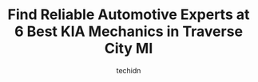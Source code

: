 ---
layout: ampstory
image: https://images.unsplash.com/photo-1530675706010-bc677ce30ab6?ixlib=rb-4.0.3&ixid=MnwxMjA3fDB8MHxwaG90by1wYWdlfHx8fGVufDB8fHx8&auto=format&fit=crop&w=640&h=853&q=80
author: techidn
featured: false
description: When it comes to finding reliable automotive experts in Traverse City MI, USA, look no further than the 6 best KIA Mechanic in the area. With their exceptional skills and dedication to provi
title: Find Reliable Automotive Experts at 6 Best KIA Mechanics in Traverse City MI
cover:
   title: Find Reliable Automotive Experts at 6 Best KIA Mechanics in Traverse City MI
   subtitle: Rickpate
   background: https://images.unsplash.com/photo-1530675706010-bc677ce30ab6?ixlib=rb-4.0.3&ixid=MnwxMjA3fDB8MHxwaG90by1wYWdlfHx8fGVufDB8fHx8&auto=format&fit=crop&w=640&h=853&q=80

pages: 
 - layout: thirds
   top: <h1>#1 KIA at Williams</h1>
   bottom: "<p>This was our first ever car (KIA Sportage Hybrid-SX Prestige) and in one word it was amazing at WILLIAMS KIA, we worked with Lisa Feaster and Austin Mayo and if anyone is</p>"
   background: https://www.knot35.com/toplist/wp-content/uploads/2023/06/best-kia-mechanic-1-in-traverse-city-mi-1685834368.jpeg
   backgroundblur: true
 - layout: thirds
   top: <h1>#2 Daves Garage</h1>
   bottom: "<p>911 Hastings St, Traverse City, MI 49686, United States</p>"
   background: https://www.knot35.com/toplist/wp-content/uploads/2023/06/best-kia-mechanic-2-in-traverse-city-mi-1685834368.jpeg
   cta:
      link: https://www.knot35.com/toplist/find-reliable-automotive-experts-at-6-best-kia-mechanics-in-traverse-city-mi/
      text: Find Reliable Automotive Experts at 6 Best KIA Mechanics in Traverse City MI
 - layout: thirds
   top: <h1>#3 Tuffy Tire & Auto Service Center</h1>
   bottom: "<p>1124 S Garfield Ave, Traverse City, MI 49686, United States</p>"
   background: https://www.knot35.com/toplist/wp-content/uploads/2023/06/best-kia-mechanic-3-in-traverse-city-mi-1685834368.jpeg
   cta:
      link: https://www.knot35.com/toplist/find-reliable-automotive-experts-at-6-best-kia-mechanics-in-traverse-city-mi/
      text: Find Reliable Automotive Experts at 6 Best KIA Mechanics in Traverse City MI
 - layout: thirds
   top: <h1>#4 K C Auto Repair</h1>
   bottom: "<p>2808 N Garfield Rd # 1, Traverse City, MI 49686, United States</p>"
   background: https://images.unsplash.com/photo-1615749413727-825b59a857b5?ixlib=rb-4.0.3&ixid=MnwxMjA3fDB8MHxwaG90by1wYWdlfHx8fGVufDB8fHx8&auto=format&fit=crop&w=640&h=853&q=80
   cta:
      link: https://www.knot35.com/toplist/find-reliable-automotive-experts-at-6-best-kia-mechanics-in-traverse-city-mi/
      text: Find Reliable Automotive Experts at 6 Best KIA Mechanics in Traverse City MI
 - layout: thirds
   top: <h1>#5 Williams Body Shop</h1>
   bottom: "<p>2600 N U.S. 31 S, Traverse City, MI 49684, United States</p>"
   background: https://images.unsplash.com/photo-1546497974-b213c9efb599?ixlib=rb-4.0.3&ixid=MnwxMjA3fDB8MHxwaG90by1wYWdlfHx8fGVufDB8fHx8&auto=format&fit=crop&w=640&h=853&q=80
   cta:
      link: https://www.knot35.com/toplist/find-reliable-automotive-experts-at-6-best-kia-mechanics-in-traverse-city-mi/
      text: Find Reliable Automotive Experts at 6 Best KIA Mechanics in Traverse City MI

 - layout: thirds
   middle: Continue reading...
   background: https://images.unsplash.com/photo-1522441815192-d9f04eb0615c?ixlib=rb-4.0.3&ixid=MnwxMjA3fDB8MHxwaG90by1wYWdlfHx8fGVufDB8fHx8&auto=format&fit=crop&w=640&h=853&q=80
   cta:
      link: https://www.knot35.com/toplist/find-reliable-automotive-experts-at-6-best-kia-mechanics-in-traverse-city-mi/
      text: Find Reliable Automotive Experts at 6 Best KIA Mechanics in Traverse City MI
      
---